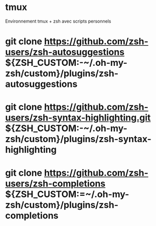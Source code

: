# tmux
Environnement tmux + zsh avec scripts personnels



# git clone https://github.com/zsh-users/zsh-autosuggestions ${ZSH_CUSTOM:-~/.oh-my-zsh/custom}/plugins/zsh-autosuggestions
# git clone https://github.com/zsh-users/zsh-syntax-highlighting.git ${ZSH_CUSTOM:-~/.oh-my-zsh/custom}/plugins/zsh-syntax-highlighting
# git clone https://github.com/zsh-users/zsh-completions ${ZSH_CUSTOM:=~/.oh-my-zsh/custom}/plugins/zsh-completions